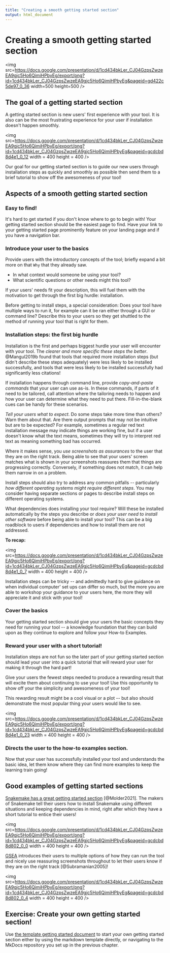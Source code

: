 ```yaml
---
title: "Creating a smooth getting started section"
output: html_document
---
```


# Creating a smooth getting started section

<img src=https://docs.google.com/presentation/d/1cd434bkLer_CJ04GzpsZwzeEA9gjc5Ho6QimiHPbyEg/export/png?id=1cd434bkLer_CJ04GzpsZwzeEA9gjc5Ho6QimiHPbyEg&pageid=gd422c5de97_0_36 width=500 height=500 />

## The goal of a getting started section

A getting started section is new users' first experience with your tool.
It is also can be the most frustrating experience for your user if installation doesn't happen smoothly.

<img src=https://docs.google.com/presentation/d/1cd434bkLer_CJ04GzpsZwzeEA9gjc5Ho6QimiHPbyEg/export/png?id=1cd434bkLer_CJ04GzpsZwzeEA9gjc5Ho6QimiHPbyEg&pageid=gcdcbd8d4e1_0_12 width = 400 height = 400 />

Our goal for our getting started section is to guide our new users through installation steps as quickly and smoothly as possible then send them to a brief tutorial to show off the awesomeness of your tool!

## Aspects of a smooth getting started section

### Easy to find!

It's hard to get started if you don't know where to go to begin with!
Your getting started section should be the easiest page to find.
Have your link to your getting started page prominently feature on your landing page and if you have a navigation bar.

### Introduce your user to the basics

Provide users with the introductory concepts of the tool; briefly expand a bit more on that `Why` that they already saw.

- In what context would someone be using your tool?
- What scientific questions or other needs might this tool?

If your users' needs fit your description, this will fuel them with the motivation to get through the first big hurdle: installation.

Before getting to install steps, a special consideration: Does your tool have multiple ways to run it, for example can it be ran either through a GUI or command line?
Describe this to your users so they get shuttled to the method of running your tool that is right for them.

### Installation steps: the first big hurdle

Installation is the first and perhaps biggest hurdle your user will encounter with your tool.
The _clearer and more specific these steps the better_.
@Mangul2019b found that tools that required more installation steps (but didn't describe these steps adequately) were less likely to be installed successfully, and tools that were less likely to be installed successfully had significantly less citations!

If installation happens through command line, provide _copy-and-paste commands_ that your user can use as-is.
In these commands, if parts of it need to be tailored, call attention where the tailoring needs to happen and how your user can determine what they need to put there.
Fill-in-the-blank cues can be handy for these scenarios.

_Tell your users what to expect_.
Do some steps take more time than others? Warn them about that.
Are there output prompts that may not be intuitive but are to be expected?
For example, sometimes a regular red text installation message may indicate things are working fine, but if a user doesn't know what the text means, sometimes they will try to interpret red text as meaning something bad has occurred.

Where it makes sense, you _use screenshots as assurances_ to the user that they are on the right track.
Being able to see that your users' screen matches what is shown in your screenshots reassures them that things are progressing correctly.
Conversely, if something does not match, it can help them narrow in on a problem.

Install steps should also try to address any common pitfalls -- particularly _how different operating systems might require different steps_.
You may consider having separate sections or pages to describe install steps on different operating systems.

What dependencies does installing your tool require?
Will these be installed automatically by the steps you describe or _does your user need to install other software_ before being able to install your tool?
This can be a big roadblock to users if dependencies and how to install them are not addressed.

**To recap:**  

<img src=https://docs.google.com/presentation/d/1cd434bkLer_CJ04GzpsZwzeEA9gjc5Ho6QimiHPbyEg/export/png?id=1cd434bkLer_CJ04GzpsZwzeEA9gjc5Ho6QimiHPbyEg&pageid=gcdcbd8d4e1_0_7 width = 400 height = 400 />

Installation steps can be tricky -- and admittedly hard to give guidance on when individual computer' set ups can differ so much, but the more you are able to workshop your guidance to your users here, the more they will appreciate it and stick with your tool!

### Cover the basics

Your getting started section should give your users the basic concepts they need for running your tool -- a knowledge foundation that they can build upon as they continue to explore and follow your How-to Examples.

### Reward your user with a short tutorial!

Installation steps are not fun so the later part of your getting started section should lead your user into a quick tutorial that will reward your user for making it through the hard part!

Give your users the fewest steps needed to produce a rewarding result that will excite them about continuing to use your tool!
Use this opportunity to show off your the simplicity and awesomeness of your tool!

This rewarding result might be a cool visual or a plot -- but also should demonstrate the most popular thing your users would like to see.

<img src=https://docs.google.com/presentation/d/1cd434bkLer_CJ04GzpsZwzeEA9gjc5Ho6QimiHPbyEg/export/png?id=1cd434bkLer_CJ04GzpsZwzeEA9gjc5Ho6QimiHPbyEg&pageid=gcdcbd8d4e1_0_23 width = 400 height = 400 />

### Directs the user to the how-to examples section.

Now that your user has successfully installed your tool and understands the basic idea, let them know where they can find more examples to keep the learning train going!

## Good examples of getting started sections

[Snakemake has a great getting started section](https://snakemake.readthedocs.io/en/stable/getting_started/installation.html) [@Molder2021].
The makers of Snakemake tell their users how to install Snakemake using different situations and keeping dependencies in mind, right after which they have a short tutorial to entice their users!

<img src=https://docs.google.com/presentation/d/1cd434bkLer_CJ04GzpsZwzeEA9gjc5Ho6QimiHPbyEg/export/png?id=1cd434bkLer_CJ04GzpsZwzeEA9gjc5Ho6QimiHPbyEg&pageid=gcdcbd8d802_0_0 width = 400 height = 400 />

[GSEA](https://www.gsea-msigdb.org/gsea/doc/GSEAUserGuideFrame.html) introduces their users to multiple options of how they can run the tool and nicely use reassuring screenshots throughout to let their users know if they are on the right track [@Subramanian2005]!

<img src=https://docs.google.com/presentation/d/1cd434bkLer_CJ04GzpsZwzeEA9gjc5Ho6QimiHPbyEg/export/png?id=1cd434bkLer_CJ04GzpsZwzeEA9gjc5Ho6QimiHPbyEg&pageid=gcdcbd8d802_0_4 width = 400 height = 400 />

## Exercise: Create your own getting started section!

Use [the template getting started document](https://raw.githubusercontent.com/jhudsl/itcr-template-documentation/master/docs/getting_started_template.md) to start your own getting started section either by using the markdown template directly, or navigating to the MkDocs repository you set up in the previous chapter.
